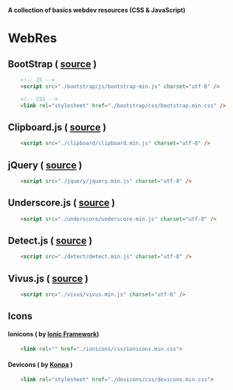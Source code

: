**A collection of basics webdev resources (CSS &amp; JavaScript)**

# WebRes

## BootStrap ( [source](http://getbootstrap.com/) )
```html
	<!-- JS -->
	<script src="./bootstrap/js/bootstrap-min.js" charset="utf-8" />

	<!-- CSS -->
	<link rel="stylesheet" href="./bootstrap/css/bootstrap.min.css" />
```

## Clipboard.js ( [source](https://clipboardjs.com/) )
```html
	<script src="./clipboard/clipboard.min.js" charset="utf-8" />
```

## jQuery ( [source](https://jquery.com/) )
```html
	<script src="./jquery/jquery.min.js" charset="utf-8" />
```
## Underscore.js ( [source](http://underscorejs.org) )
```html
	<script src="./underscore/underscore-min.js" charset="utf-8" />
```
## Detect.js ( [source](https://github.com/darcyclarke/Detect.js/blob/master/detect.js) )
```html
	<script src="./detect/detect.min.js" charset="utf-8" /> 
```
## Vivus.js ( [source](https://maxwellito.github.io/vivus/) )
```html
	<script src="./vivus/vivus.min.js" charset="utf-8" />
```
## Icons 

#### Ionicons ( by [Ionic Framework](http://ionicons.com/))
```html
	<link rel="" href="./ionicons/css/ionicons.min.css">
```
#### Devicons ( by [Konpa](https://github.com/konpa) )
```html
	<link rel="stylesheet" href="./devicons/css/devicons.min.css">
```
